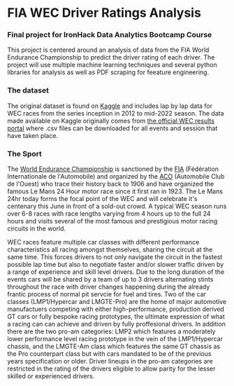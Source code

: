 # FIA WEC Driver Ratings Analysis

### Final project for IronHack Data Analytics Bootcamp Course

This project is centered around an analysis of data from the FIA World Endurance Championship to predict the driver rating of each driver. The project will use multiple machine learning techniques and several python libraries for analysis as well as PDF scraping for feeature engineering.

### The dataset

The original dataset is found on [Kaggle](https://www.kaggle.com/datasets/tristenterracciano/fia-wec-lap-data-20122022) and includes lap by lap data for WEC races from the series inception in 2012 to mid-2022 season. The data made available on Kaggle originally comes from [the official WEC results portal](http://fiawec.alkamelsystems.com/) where .csv files can be downloaded for all events and session that have taken place. 

### The Sport

The [World Endurance Championship](fiawec.com) is sanctioned by the [FIA](fia.com) (Fédération Internationale de l'Automobile) and organized by the [ACO](https://www.lemans.org/en) (Automobile Club de l'Ouest) who trace their history back to 1906 and have organized the famous Le Mans 24 Hour motor race since it first ran in 1923. The Le Mans 24hr today forms the focal point of the WEC and will celebrate it's centenary this June in front of a sold-out crowd. 
A typical WEC season runs over 6-8 races with race lengths varying from 4 hours up to the full 24 hours and visits several of the most famous and prestigious motor racing circuits in the world. 

WEC races feature multiple car classes with different performance characteristics all racing amongst themselves, sharing the circuit at the same time. This forces drivers to not only navigate the circuit in the fastest possible lap time but also to negotiate faster and/or slower traffic driven by a range of experience and skill level drivers. Due to the long duration of the events cars will be shared by a team of up to 3 drivers alternating stints throughout the race with driver changes happening during the already frantic process of normal pit servcie for fuel and tires. Two of the car classes (LMP1/Hypercar and LMGTE-Pro) are the home of major automotive manufactuers competing with either high-performance, production derived GT cars or fully bespoke racing prototypes, the ultimate expression of what a racing can can achieve and driven by fully proffesional drivers. In addition there are the two pro-am categories: LMP2 which features a moderately lower performance level racing prototype in the vein of the LMP1/Hypercar chassis, and the LMGTE-Am class which features the same GT chassis as the Pro counterpart class but with cars mandated to be of the previous years specification or older. Driver lineups in the pro-am categories are restricted in the rating of the drivers eligible to allow parity for the lesser skilled or experienced drivers.


